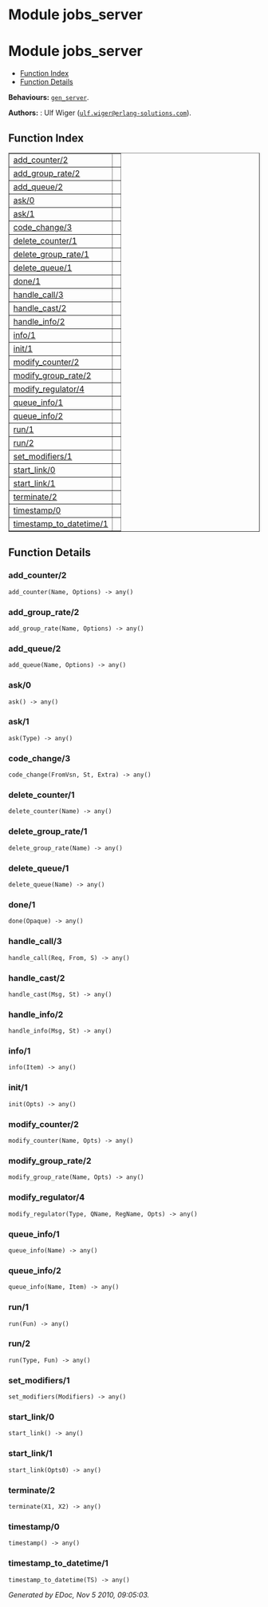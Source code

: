 Module jobs_server
==================


<h1>Module jobs_server</h1>

* [Function Index](#index)
* [Function Details](#functions)






__Behaviours:__ [`gen_server`](gen_server.md).

__Authors:__ : Ulf Wiger ([`ulf.wiger@erlang-solutions.com`](mailto:ulf.wiger@erlang-solutions.com)).

<h2><a name="index">Function Index</a></h2>



<table width="100%" border="1" cellspacing="0" cellpadding="2" summary="function index"><tr><td valign="top"><a href="#add_counter-2">add_counter/2</a></td><td></td></tr><tr><td valign="top"><a href="#add_group_rate-2">add_group_rate/2</a></td><td></td></tr><tr><td valign="top"><a href="#add_queue-2">add_queue/2</a></td><td></td></tr><tr><td valign="top"><a href="#ask-0">ask/0</a></td><td></td></tr><tr><td valign="top"><a href="#ask-1">ask/1</a></td><td></td></tr><tr><td valign="top"><a href="#code_change-3">code_change/3</a></td><td></td></tr><tr><td valign="top"><a href="#delete_counter-1">delete_counter/1</a></td><td></td></tr><tr><td valign="top"><a href="#delete_group_rate-1">delete_group_rate/1</a></td><td></td></tr><tr><td valign="top"><a href="#delete_queue-1">delete_queue/1</a></td><td></td></tr><tr><td valign="top"><a href="#done-1">done/1</a></td><td></td></tr><tr><td valign="top"><a href="#handle_call-3">handle_call/3</a></td><td></td></tr><tr><td valign="top"><a href="#handle_cast-2">handle_cast/2</a></td><td></td></tr><tr><td valign="top"><a href="#handle_info-2">handle_info/2</a></td><td></td></tr><tr><td valign="top"><a href="#info-1">info/1</a></td><td></td></tr><tr><td valign="top"><a href="#init-1">init/1</a></td><td></td></tr><tr><td valign="top"><a href="#modify_counter-2">modify_counter/2</a></td><td></td></tr><tr><td valign="top"><a href="#modify_group_rate-2">modify_group_rate/2</a></td><td></td></tr><tr><td valign="top"><a href="#modify_regulator-4">modify_regulator/4</a></td><td></td></tr><tr><td valign="top"><a href="#queue_info-1">queue_info/1</a></td><td></td></tr><tr><td valign="top"><a href="#queue_info-2">queue_info/2</a></td><td></td></tr><tr><td valign="top"><a href="#run-1">run/1</a></td><td></td></tr><tr><td valign="top"><a href="#run-2">run/2</a></td><td></td></tr><tr><td valign="top"><a href="#set_modifiers-1">set_modifiers/1</a></td><td></td></tr><tr><td valign="top"><a href="#start_link-0">start_link/0</a></td><td></td></tr><tr><td valign="top"><a href="#start_link-1">start_link/1</a></td><td></td></tr><tr><td valign="top"><a href="#terminate-2">terminate/2</a></td><td></td></tr><tr><td valign="top"><a href="#timestamp-0">timestamp/0</a></td><td></td></tr><tr><td valign="top"><a href="#timestamp_to_datetime-1">timestamp_to_datetime/1</a></td><td></td></tr></table>


<a name="functions"></a>


<h2>Function Details</h2>


<a name="add_counter-2"></a>


<h3>add_counter/2</h3>





`add_counter(Name, Options) -> any()`


<a name="add_group_rate-2"></a>


<h3>add_group_rate/2</h3>





`add_group_rate(Name, Options) -> any()`


<a name="add_queue-2"></a>


<h3>add_queue/2</h3>





`add_queue(Name, Options) -> any()`


<a name="ask-0"></a>


<h3>ask/0</h3>





`ask() -> any()`


<a name="ask-1"></a>


<h3>ask/1</h3>





`ask(Type) -> any()`


<a name="code_change-3"></a>


<h3>code_change/3</h3>





`code_change(FromVsn, St, Extra) -> any()`


<a name="delete_counter-1"></a>


<h3>delete_counter/1</h3>





`delete_counter(Name) -> any()`


<a name="delete_group_rate-1"></a>


<h3>delete_group_rate/1</h3>





`delete_group_rate(Name) -> any()`


<a name="delete_queue-1"></a>


<h3>delete_queue/1</h3>





`delete_queue(Name) -> any()`


<a name="done-1"></a>


<h3>done/1</h3>





`done(Opaque) -> any()`


<a name="handle_call-3"></a>


<h3>handle_call/3</h3>





`handle_call(Req, From, S) -> any()`


<a name="handle_cast-2"></a>


<h3>handle_cast/2</h3>





`handle_cast(Msg, St) -> any()`


<a name="handle_info-2"></a>


<h3>handle_info/2</h3>





`handle_info(Msg, St) -> any()`


<a name="info-1"></a>


<h3>info/1</h3>





`info(Item) -> any()`


<a name="init-1"></a>


<h3>init/1</h3>





`init(Opts) -> any()`


<a name="modify_counter-2"></a>


<h3>modify_counter/2</h3>





`modify_counter(Name, Opts) -> any()`


<a name="modify_group_rate-2"></a>


<h3>modify_group_rate/2</h3>





`modify_group_rate(Name, Opts) -> any()`


<a name="modify_regulator-4"></a>


<h3>modify_regulator/4</h3>





`modify_regulator(Type, QName, RegName, Opts) -> any()`


<a name="queue_info-1"></a>


<h3>queue_info/1</h3>





`queue_info(Name) -> any()`


<a name="queue_info-2"></a>


<h3>queue_info/2</h3>





`queue_info(Name, Item) -> any()`


<a name="run-1"></a>


<h3>run/1</h3>





`run(Fun) -> any()`


<a name="run-2"></a>


<h3>run/2</h3>





`run(Type, Fun) -> any()`


<a name="set_modifiers-1"></a>


<h3>set_modifiers/1</h3>





`set_modifiers(Modifiers) -> any()`


<a name="start_link-0"></a>


<h3>start_link/0</h3>





`start_link() -> any()`


<a name="start_link-1"></a>


<h3>start_link/1</h3>





`start_link(Opts0) -> any()`


<a name="terminate-2"></a>


<h3>terminate/2</h3>





`terminate(X1, X2) -> any()`


<a name="timestamp-0"></a>


<h3>timestamp/0</h3>





`timestamp() -> any()`


<a name="timestamp_to_datetime-1"></a>


<h3>timestamp_to_datetime/1</h3>





`timestamp_to_datetime(TS) -> any()`



_Generated by EDoc, Nov 5 2010, 09:05:03._